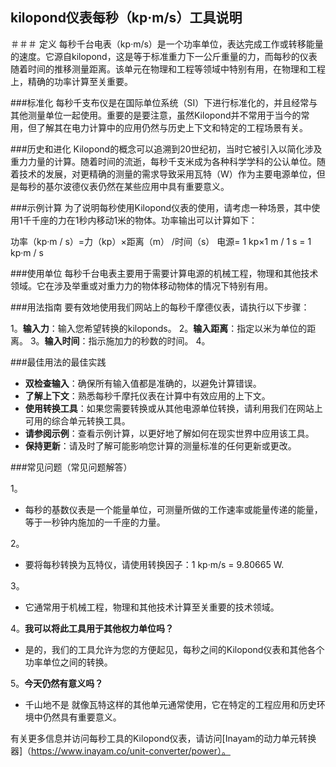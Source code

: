 ## kilopond仪表每秒（kp·m/s）工具说明

＃＃＃ 定义
每秒千台电表（kp·m/s）是一个功率单位，表达完成工作或转移能量的速度。它源自kilopond，这是等于标准重力下一公斤重量的力，而每秒的仪表随着时间的推移测量距离。该单元在物理和工程等领域中特别有用，在物理和工程上，精确的功率计算至关重要。

###标准化
每秒千支布仪是在国际单位系统（SI）下进行标准化的，并且经常与其他测量单位一起使用。重要的是要注意，虽然Kilopond并不常用于当今的常用，但了解其在电力计算中的应用仍然与历史上下文和特定的工程场景有关。

###历史和进化
Kilopond的概念可以追溯到20世纪初，当时它被引入以简化涉及重力力量的计算。随着时间的流逝，每秒千支米成为各种科学学科的公认单位。随着技术的发展，对更精确的测量的需求导致采用瓦特（W）作为主要电源单位，但是每秒的基尔波德仪表仍然在某些应用中具有重要意义。

###示例计算
为了说明每秒使用Kilopond仪表的使用，请考虑一种场景，其中使用1千千座的力在1秒内移动1米的物体。功率输出可以计算如下：

功率（kp·m / s）=力（kp）×距离（m） /时间（s）
电源= 1 kp×1 m / 1 s = 1 kp·m / s

###使用单位
每秒千台电表主要用于需要计算电源的机械工程，物理和其他技术领域。它在涉及举重或对重力力的物体移动物体的情况下特别有用。

###用法指南
要有效地使用我们网站上的每秒千摩德仪表，请执行以下步骤：

1。**输入力**：输入您希望转换的kiloponds。
2。**输入距离**：指定以米为单位的距离。
3。**输入时间**：指示施加力的秒数的时间。
4。

###最佳用法的最佳实践
-  **双检查输入**：确保所有输入值都是准确的，以避免计算错误。
-  **了解上下文**：熟悉每秒千摩托仪表在计算中有效应用的上下文。
-  **使用转换工具**：如果您需要转换或从其他电源单位转换，请利用我们在网站上可用的综合单元转换工具。
-  **请参阅示例**：查看示例计算，以更好地了解如何在现实世界中应用该工具。
-  **保持更新**：请及时了解可能影响您计算的测量标准的任何更新或更改。

###常见问题（常见问题解答）

1。
- 每秒的基数仪表是一个能量单位，可测量所做的工作速率或能量传递的能量，等于一秒钟内施加的一千座的力量。

2。
- 要将每秒转换为瓦特仪，请使用转换因子：1 kp·m/s = 9.80665 W.

3。
- 它通常用于机械工程，物理和其他技术计算至关重要的技术领域。

4。**我可以将此工具用于其他权力单位吗？**
- 是的，我们的工具允许为您的方便起见，每秒之间的Kilopond仪表和其他各个功率单位之间的转换。

5。**今天仍然有意义吗？**
- 千山地不是 就像瓦特这样的其他单元通常使用，它在特定的工程应用和历史环境中仍然具有重要意义。

有关更多信息并访问每秒工具的Kilopond仪表，请访问[Inayam的动力单元转换器]（https://www.inayam.co/unit-converter/power）。